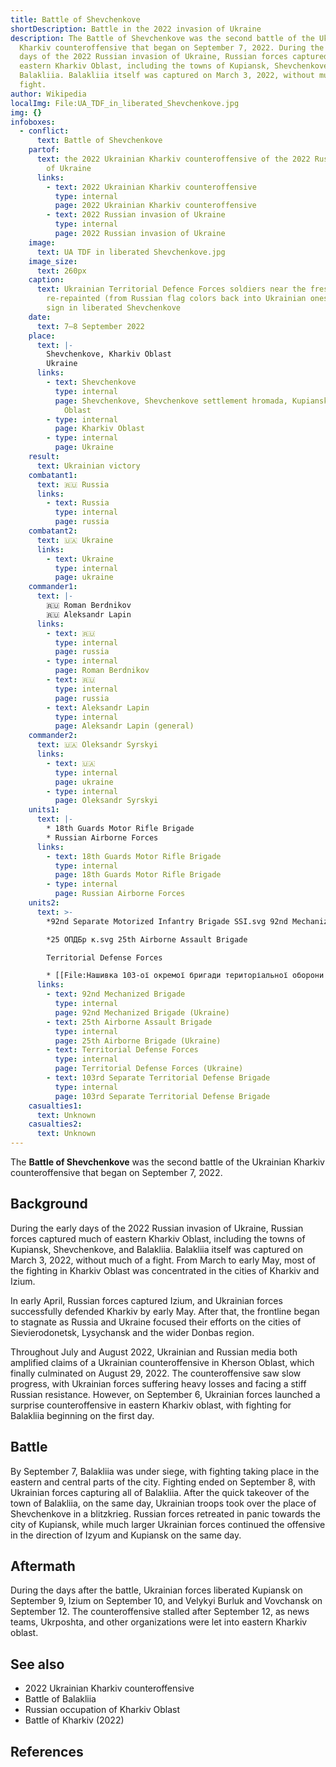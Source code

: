 ```yaml
---
title: Battle of Shevchenkove
shortDescription: Battle in the 2022 invasion of Ukraine
description: The Battle of Shevchenkove was the second battle of the Ukrainian
  Kharkiv counteroffensive that began on September 7, 2022. During the early
  days of the 2022 Russian invasion of Ukraine, Russian forces captured much of
  eastern Kharkiv Oblast, including the towns of Kupiansk, Shevchenkove, and
  Balakliia. Balakliia itself was captured on March 3, 2022, without much of a
  fight.
author: Wikipedia
localImg: File:UA_TDF_in_liberated_Shevchenkove.jpg
img: {}
infoboxes:
  - conflict:
      text: Battle of Shevchenkove
    partof:
      text: the 2022 Ukrainian Kharkiv counteroffensive of the 2022 Russian invasion
        of Ukraine
      links:
        - text: 2022 Ukrainian Kharkiv counteroffensive
          type: internal
          page: 2022 Ukrainian Kharkiv counteroffensive
        - text: 2022 Russian invasion of Ukraine
          type: internal
          page: 2022 Russian invasion of Ukraine
    image:
      text: UA TDF in liberated Shevchenkove.jpg
    image_size:
      text: 260px
    caption:
      text: Ukrainian Territorial Defence Forces soldiers near the freshly
        re-repainted (from Russian flag colors back into Ukrainian ones) gateway
        sign in liberated Shevchenkove
    date:
      text: 7–8 September 2022
    place:
      text: |-
        Shevchenkove, Kharkiv Oblast
        Ukraine
      links:
        - text: Shevchenkove
          type: internal
          page: Shevchenkove, Shevchenkove settlement hromada, Kupiansk Raion, Kharkiv
            Oblast
        - type: internal
          page: Kharkiv Oblast
        - type: internal
          page: Ukraine
    result:
      text: Ukrainian victory
    combatant1:
      text: 🇷🇺 Russia
      links:
        - text: Russia
          type: internal
          page: russia
    combatant2:
      text: 🇺🇦 Ukraine
      links:
        - text: Ukraine
          type: internal
          page: ukraine
    commander1:
      text: |-
        🇷🇺 Roman Berdnikov 
        🇷🇺 Aleksandr Lapin
      links:
        - text: 🇷🇺
          type: internal
          page: russia
        - type: internal
          page: Roman Berdnikov
        - text: 🇷🇺
          type: internal
          page: russia
        - text: Aleksandr Lapin
          type: internal
          page: Aleksandr Lapin (general)
    commander2:
      text: 🇺🇦 Oleksandr Syrskyi
      links:
        - text: 🇺🇦
          type: internal
          page: ukraine
        - type: internal
          page: Oleksandr Syrskyi
    units1:
      text: |-
        * 18th Guards Motor Rifle Brigade
        * Russian Airborne Forces
      links:
        - text: 18th Guards Motor Rifle Brigade
          type: internal
          page: 18th Guards Motor Rifle Brigade
        - type: internal
          page: Russian Airborne Forces
    units2:
      text: >-
        *92nd Separate Motorized Infantry Brigade SSI.svg 92nd Mechanized Brigade 

        *25 ОПДБр к.svg 25th Airborne Assault Brigade 

        Territorial Defense Forces

        * [[File:Нашивка 103-ої окремої бригади територіальної оборони ЗСУ (Львівська область).svg|20px]] 103rd Separate Territorial Defense Brigade
      links:
        - text: 92nd Mechanized Brigade
          type: internal
          page: 92nd Mechanized Brigade (Ukraine)
        - text: 25th Airborne Assault Brigade
          type: internal
          page: 25th Airborne Brigade (Ukraine)
        - text: Territorial Defense Forces
          type: internal
          page: Territorial Defense Forces (Ukraine)
        - text: 103rd Separate Territorial Defense Brigade
          type: internal
          page: 103rd Separate Territorial Defense Brigade
    casualties1:
      text: Unknown
    casualties2:
      text: Unknown
---
```


The **Battle of Shevchenkove** was the second battle of the Ukrainian Kharkiv counteroffensive that began on September 7, 2022.

## Background
During the early days of the 2022 Russian invasion of Ukraine, Russian forces captured much of eastern Kharkiv Oblast, including the towns of Kupiansk, Shevchenkove, and Balakliia. Balakliia itself was captured on March 3, 2022, without much of a fight. From March to early May, most of the fighting in Kharkiv Oblast was concentrated in the cities of Kharkiv and Izium.

In early April, Russian forces captured Izium, and Ukrainian forces successfully defended Kharkiv by early May. After that, the frontline began to stagnate as Russia and Ukraine focused their efforts on the cities of Sievierodonetsk, Lysychansk and the wider Donbas region.

Throughout July and August 2022, Ukrainian and Russian media both amplified claims of a Ukrainian counteroffensive in Kherson Oblast, which finally culminated on August 29, 2022. The counteroffensive saw slow progress, with Ukrainian forces suffering heavy losses and facing a stiff Russian resistance. However, on September 6, Ukrainian forces launched a surprise counteroffensive in eastern Kharkiv oblast, with fighting for Balakliia beginning on the first day.

## Battle
By September 7, Balakliia was under siege, with fighting taking place in the eastern and central parts of the city. Fighting ended on September 8, with Ukrainian forces capturing all of Balakliia. After the quick takeover of the town of Balakliia, on the same day, Ukrainian troops took over the place of Shevchenkove in a blitzkrieg. Russian forces retreated in panic towards the city of Kupiansk, while much larger Ukrainian forces continued the offensive in the direction of Izyum and Kupiansk on the same day.

## Aftermath
During the days after the battle, Ukrainian forces liberated Kupiansk on September 9, Izium on September 10, and Velykyi Burluk and Vovchansk on September 12. The counteroffensive stalled after September 12, as news teams, Ukrposhta, and other organizations were let into eastern Kharkiv oblast.

## See also
 * 2022 Ukrainian Kharkiv counteroffensive
 * Battle of Balakliia
 * Russian occupation of Kharkiv Oblast
 * Battle of Kharkiv (2022)


## References
